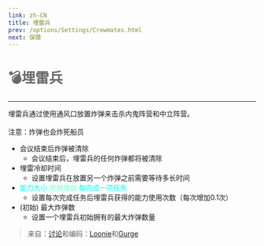 ```yaml
---
link: zh-CN
title: 埋雷兵
prev: /options/Settings/Crewmates.html
next: 保镖
---
```


# <font color="#696969">💣<b>埋雷兵</b></font> <Badge text="Killing" type="tip" vertical="middle"/>

***

埋雷兵通过使用通风口放置炸弹来击杀内鬼阵营和中立阵营。<br><br>
注意：炸弹也会炸死船员

- 会议结束后炸弹被清除
  - 会议结束后，埋雷兵的任何炸弹都将被清除
- 埋雷冷却时间
  - 设置埋雷兵在放置另一个炸弹之前需要等待多长时间
- <font color=#00ffff>能力大小</font> <font color=#7fffd2>使用增益</font> <font color=#00ffff>每完成一项任务</font>
  - 设置每次完成任务后埋雷兵获得的能力使用次数（每次增加0.1次）
- (初始) 最大炸弹数
  - 设置一个埋雷兵初始拥有的最大炸弹数量

> 来自：[讨论](#)和编码：[Loonie](#)和[Gurge](#)
